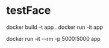 # testFace

docker build -t app .
docker run -it app
<!-- docker run -it --rm   -p 5000:5000   --device=/dev/video0  app -->
docker run -it --rm   -p 5000:5000  app